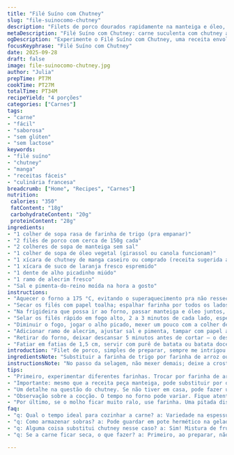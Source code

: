 ```yaml
---
title: "Filé Suíno com Chutney"
slug: "file-suinocomo-chutney"
description: "Filets de porco dourados rapidamente na manteiga e óleo, cozidos numa mistura aromática de chutney de manga, suco de laranja e alho, finalizados no forno com ramo de alecrim para uma carne levemente rosada e suculenta, servida com purê de batata ou batata doce. Nada de complicação, técnica simples, sabor que surpreende e aquela crosta dourada que só a farinha garante. Receitinha versátil, sem glúten, lactose, ovo e castanhas – ideal pra quem tem restrições."
metaDescription: "Filé Suíno com Chutney: carne suculenta com chutney agridoce, fácil e sem complicação. Perfeito pra surpreender."
ogDescription: "Experimente o Filé Suíno com Chutney, uma receita envolvente e saborosa. Uma explosão de sabores na sua mesa."
focusKeyphrase: "Filé Suíno com Chutney"
date: 2025-09-28
draft: false
image: file-suinocomo-chutney.jpg
author: "Julia"
prepTime: PT7M
cookTime: PT27M
totalTime: PT34M
recipeYield: "4 porções"
categories: ["Carnes"]
tags:
- "carne"
- "fácil"
- "saborosa"
- "sem glúten"
- "sem lactose"
keywords:
- "filé suíno"
- "chutney"
- "manga"
- "receitas fáceis"
- "culinária francesa"
breadcrumb: ["Home", "Recipes", "Carnes"]
nutrition: 
 calories: "350"
 fatContent: "18g"
 carbohydrateContent: "20g"
 proteinContent: "28g"
ingredients:
- "1 colher de sopa rasa de farinha de trigo (pra empanar)"
- "2 filés de porco com cerca de 150g cada"
- "2 colheres de sopa de manteiga sem sal"
- "1 colher de sopa de óleo vegetal (girassol ou canola funcionam)"
- "1 xícara de chutney de manga caseiro ou comprado (receita sugerida abaixo)"
- "1 xícara de suco de laranja fresco espremido"
- "1 dente de alho picadinho miúdo"
- "1 ramo de alecrim fresco"
- "Sal e pimenta-do-reino moída na hora a gosto"
instructions:
- "Aquecer o forno a 175 °C, evitando o superaquecimento pra não ressecar a carne."
- "Secar os filés com papel toalha; espalhar farinha por todos os lados, sacudindo o excesso – farinha evita aquela gordura grudenta e segura o suco dentro."
- "Na frigideira que possa ir ao forno, passar manteiga e óleo juntos, deixar derreter e aquecer – essa mistura previne que a manteiga queime e mantém sabor."
- "Selar os filés rápido em fogo alto, 2 a 3 minutos de cada lado, esperando aquela crosta dourada que cantinha e o aroma da manteiga tostada indicam, sem mexer demais – virar antes do tempo estraga a crosta."
- "Diminuir o fogo, jogar o alho picado, mexer um pouco com a colher de pau pra não queimar, depois adicionar chutney e suco de laranja, misturar bem e deixar levantar fervura lentamente."
- "Adicionar ramo de alecrim, ajustar sal e pimenta, tampar com papel alumínio ou tampa e levar direto ao forno quente por cerca de 18 a 22 minutos – o tempo varia conforme a espessura e o forno, a carne deve ficar firme ao toque mas ainda um pouco rosada no meio."
- "Retirar do forno, deixar descansar 5 minutos antes de cortar – o descanso é segredo pra suculência, senão o líquido vaza e carne seca."
- "Fatiar em fatias de 1,5 cm, servir com purê de batata ou batata doce bem cremosa, para equilibrar o azedinho e o doce do chutney."
introduction: "Filet de porco, simples de preparar, sempre me intrigou por sua tendência a ficar seco e sem graça. Com o chute do chutney de manga e a acidez delicada do suco de laranja, ganha uma cara e sabor incríveis. O segredo, descobri, está na selagem com manteiga + óleo e a farinha – essa combinação cria uma crosta saborosa e sela os líquidos essenciais da carne. Usei alecrim fresco pra dar um cheiro da roça, aquele aroma que lembra quintal e chama pra mesa. Cozinhar no forno com tampo evita que o molho evapore e intensifica o sabor. Outro truque? Descansar a carne após a cocção. O resultado é um prato pra guardar na memória e surpreender até na pressa."
ingredientsNote: "Substituir a farinha de trigo por farinha de arroz ou polvilho doce se precisar de versão totalmente sem glúten. Pode trocar o suco de laranja por suco de abacaxi ou maracujá, dá outra camada de sabor, bem tropical. Se não gostar de manga no chutney, tomate verde pode funcionar e criar uma acidez diferente. O alho é opcional, pode ser substituído por cebola picadinha pra suavizar. Alecrim é clássico mas manjericão ou tomilho combinam melhor se quiser variar – tem que ser fresco, nada de ervas secas pra não virar perfumaria sem sabor real. Manteiga clarificada pode substituir pra uma gordura que não queima fácil e solta aroma suave. O óleo vegetal deve ter sabor neutro pra não interferir na mistura."
instructionsNote: "No passo da selagem, não mexer demais; deixe a crosta se formar ininterruptamente – isso evita carne grudenta e mantém suculência. O cozimento no forno é ideal pra alcançar o ponto certo: não precisa usar termômetro, olho na coloração, toque firme e cheiro são melhores guias. O chutney junto com o suco não só cria um molho saboroso, mas também ajuda a hidratar carne, evitando que resseque. Não pule o descanso da carne - deixa o suco redistribuir internamente e traz maciez. Se o molho ficar muito líquido depois do forno, pode engrossar rapidamente na panela em fogo baixo com uma pitada a mais de farinha dissolvida em água fria ou um pouco de amido, mas cuidado pra não ficar granulado."
tips:
- "Primeiro, experimentar diferentes farinhas. Trocar por farinha de arroz é uma opção. Ou polvilho doce, se quiser sem glúten. Cada uma traz textura distinta, bem diferente. Depois, usar temperos tropicais. Pimenta dedo-de-moça no chutney, dá um toque muito interessante. Essa interação de doce e picante na boca, conquista. Não esqueça que a compensação de sabores é chave."
- "Importante: mesmo que a receita peça manteiga, pode substituir por óleo neutro. Mas, se tiver manteiga clarificada, use! Ela não queima fácil. O sabor fica bem suave. E o aroma, delicioso. Não pule a parte de selar a carne. Vai fazer toda a diferença na suculência e crocância da casquinha."
- "Um detalhe na questão do chutney. Se não tiver em casa, pode fazer um improviso. Misturar fruta com vinagre. Manga é ótima, mas abacaxi tem um frescor incrível. E não esqueça a pitada de açúcar. Ele ajuda a equilibrar, mesmo que você ache. Frutos ácidos com um toque de doçura, arrasam."
- "Observação sobre a cocção. O tempo no forno pode variar. Fique atento ao toque da carne. Deve estar firme, mas ainda macia. E só um pouco rosada no meio. Ultrapassar isso pode secar. A marca de farinha no ponto certo, fecha o suco dentro da carne, bem crocante. Essa técnica é tudo. Não pule o descanso depois de tirar do forno."
- "Por último, se o molho ficar muito ralo, use farinha. Uma pitada dissolvida em água fria, só uma. Misture em fogo baixo. Faça isso devagar pra não empelotar. Também pode usar amido de milho, mas tem que ser sutil. Vira muito grosso fácil. Se precisar, é só adicionar água até pegar a consistência ideal."
faq:
- "q: Qual o tempo ideal para cozinhar a carne? a: Variedade na espessura do filé muda tudo. Ideal é ver que firma. Mas ainda levemente rosada. Nos 18 a 22 minutos em forno a 175 °C você deve perceber isso. Se uma parte ficar mais fina, tome cuidado pra não cozinhar demais."
- "q: Como armazenar sobras? a: Pode guardar em pote hermético na geladeira. Dura até três dias. Se for congelar, é melhor fatiar. Facilita o descongelamento. Aqueça em fogo baixo na panela depois. Para preservar sabor. Mas evite micro-ondas que resseca."
- "q: Alguma coisa substitui chutney nesse caso? a: Sim! Mistura de frutas como caída de bateria. Maçã também tem seu espaço. Vinagre acrescenta o toque ácido. Um pouco de açúcar mascavo e gengibre, ficam bem."
- "q: Se a carne ficar seca, o que fazer? a: Primeiro, ao preparar, não mexa muito. A selagem é fundamental. Depois, ajuste o tempo certo no forno, toque firme é tudo. Se já estiver seca, molho pode dar uma nova vida. Coloque no fogo com caldo ou molho, isso reidrata."

---
```


